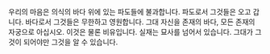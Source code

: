 우리의 마음은 의식의 바다 위에 있는 파도들에 불과합니다. 파도로서 그것들은 오고 갑니다. 바다로서 그것들은 무한하고 영원합니다. 그대 자신을 존재의 바다, 모든 존재의 자궁으로 아십시오. 이것은 물론 비유입니다. 실재는 묘사를 넘어서 있습니다. 그대가 그것이 되어야만 그것을 알 수 있습니다.